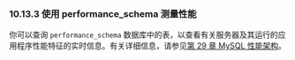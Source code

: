 ### 10.13.3 使用 performance_schema 测量性能

你可以查询 `performance_schema` 数据库中的表，以查看有关服务器及其运行的应用程序性能特征的实时信息。有关详细信息，请参见[第 29 章 MySQL 性能架构](#29-MySQL-性能架构)。